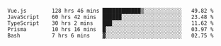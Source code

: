 <!--START_SECTION:waka-->

```text
Vue.js        128 hrs 46 mins ████████████▒░░░░░░░░░░░░   49.82 %
JavaScript    60 hrs 42 mins  ██████░░░░░░░░░░░░░░░░░░░   23.48 %
TypeScript    30 hrs 2 mins   ███░░░░░░░░░░░░░░░░░░░░░░   11.62 %
Prisma        10 hrs 16 mins  █░░░░░░░░░░░░░░░░░░░░░░░░   03.97 %
Bash          7 hrs 6 mins    ▓░░░░░░░░░░░░░░░░░░░░░░░░   02.75 %
```

<!--END_SECTION:waka-->
